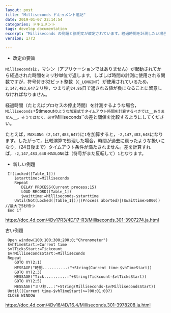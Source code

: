 ```yaml
---
layout: post
title: "Milliseconds ドキュメント追記"
date: 2019-01-07 22:14:54
categories: ドキュメント
tags: develop documentation
excerpt: "Milliseconds の例題と説明文が改定されています。経過時間を計測したい場合，関数から返される値を比較するのではなく，差を計算するべきである点が強調されています。値は約24日毎に符号が反転するからです。"
version: 17r3

---
```


* 改定の要旨

``Milliseconds``は，マシン（アプリケーションではありません）が起動されてから経過された時間をミリ秒単位で返します。しばしば時間の計測に使用される関数ですが，符号付き32ビット整数（``C_LONGINT``）が使用されているため，``2,147,483,647``ミリ秒，つまり約``24.86``日で返される値が負になることに留意しなければなりません。

経過時間（たとえばプロセスの停止時間）を計測するような場合，``Milliseconds``+$timeout``のような加算式でタイムアウト時間を計算するべきでは__ありません__。そうではなく，必ず``Milliseconds``の差と閾値を比較するようにしてください。

たとえば，``MAXLONG (2,147,483,647)``に``1``を加算すると，``-2,147,483,648``になります。したがって，比較演算で処理した場合，時間が過去に戻ったような扱いになり，（24日後まで）タイムアウト条件が満たされません。差を計算すれば，``-2,147,483,648-MAXLONG``は（符号がまた反転して）``1``となります。


* 新しい例題

```
 If(Locked([Table_1]))
    $starttime:=Milliseconds
    Repeat
       DELAY PROCESS(Current process;15)
       LOAD RECORD([Table_1])
       $waittime:=Milliseconds-$starttime
    Until(Not(Locked([Table_1]))|(Process aborted)|($waittime>5000)) //最大で5秒待つ
 End if
```

https://doc.4d.com/4Dv17R3/4D/17-R3/Milliseconds.301-3907274.ja.html

古い例題

```
 Open window(100;100;300;200;0;"Chronometer")
 $vhTimeStart:=Current time
 $vlTicksStart:=Tickcount
 $vrMillisecondsStart:=Milliseconds
 Repeat
    GOTO XY(2;1)
    MESSAGE("時間...........:"+String(Current time-$vhTimeStart))
    GOTO XY(2;3)
    MESSAGE("Tick..........:"+String(Tickcount-$vlTicksStart))
    GOTO XY(2;5)
    MESSAGE("ミリ秒...:"+String(Milliseconds-$vrMillisecondsStart))
 Until((Current time-$vhTimeStart)>=?00:01:00?)
 CLOSE WINDOW
```

https://doc.4d.com/4Dv16/4D/16.4/Milliseconds.301-3978208.ja.html
